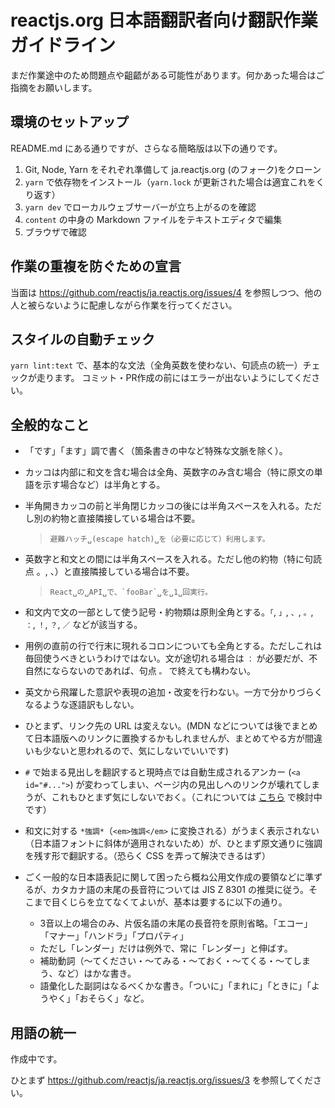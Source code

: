 # reactjs.org 日本語翻訳者向け翻訳作業ガイドライン

まだ作業途中のため問題点や齟齬がある可能性があります。何かあった場合はご指摘をお願いします。

## 環境のセットアップ

README.md にある通りですが、さらなる簡略版は以下の通りです。

1. Git, Node, Yarn をそれぞれ準備して ja.reactjs.org (のフォーク)をクローン
2. `yarn` で依存物をインストール（`yarn.lock` が更新された場合は適宜これをくり返す）
3. `yarn dev` でローカルウェブサーバーが立ち上がるのを確認
4. `content` の中身の Markdown ファイルをテキストエディタで編集
5. ブラウザで確認

## 作業の重複を防ぐための宣言

当面は https://github.com/reactjs/ja.reactjs.org/issues/4 を参照しつつ、他の人と被らないように配慮しながら作業を行ってください。

## スタイルの自動チェック

`yarn lint:text` で、基本的な文法（全角英数を使わない、句読点の統一）チェックが走ります。
コミット・PR作成の前にはエラーが出ないようにしてください。

## 全般的なこと

- 「です」「ます」調で書く（箇条書きの中など特殊な文脈を除く）。
- カッコは内部に和文を含む場合は全角、英数字のみ含む場合（特に原文の単語を示す場合など）は半角とする。
- 半角開きカッコの前と半角閉じカッコの後には半角スペースを入れる。ただし別の約物と直接隣接している場合は不要。
   > ```
   > 避難ハッチ␣(escape hatch)␣を（必要に応じて）利用します。
   > ```

- 英数字と和文との間には半角スペースを入れる。ただし他の約物（特に句読点 。, 、）と直接隣接している場合は不要。

   > ```
   > React␣の␣API␣で、`fooBar`␣を␣1␣回実行。
   > ```

- 和文内で文の一部として使う記号・約物類は原則全角とする。`「`, `」`, `、`, `。`, `：`, `！`, `？`, `／` などが該当する。
- 用例の直前の行で行末に現れるコロンについても全角とする。ただしこれは毎回使うべきというわけではない。文が途切れる場合は `：` が必要だが、不自然にならないのであれば、句点 `。` で終えても構わない。
- 英文から飛躍した意訳や表現の追加・改変を行わない。一方で分かりづらくなるような逐語訳もしない。
- ひとまず、リンク先の URL は変えない。(MDN などについては後でまとめて日本語版へのリンクに置換するかもしれませんが、まとめてやる方が間違いも少ないと思われるので、気にしないでいいです)
- `#` で始まる見出しを翻訳すると現時点では自動生成されるアンカー (`<a id="#...">`) が変わってしまい、ページ内の見出しへのリンクが壊れてしまうが、これもひとまず気にしないでおく。（これについては [こちら](https://github.com/reactjs/reactjs.org/issues/1608) で検討中です）
- 和文に対する `*強調*`（`<em>強調</em>` に変換される）がうまく表示されない（日本語フォントに斜体が適用されないため）が、ひとまず原文通りに強調を残す形で翻訳する。（恐らく CSS を弄って解決できるはず）
- ごく一般的な日本語表記に関して困ったら概ね公用文作成の要領などに準ずるが、カタカナ語の末尾の長音符については JIS Z 8301 の推奨に従う。そこまで目くじらを立てなくてよいが、基本は要するに以下の通り。
  - 3音以上の場合のみ、片仮名語の末尾の長音符を原則省略。「エコー」「マナー」「ハンドラ」「プロパティ」
  - ただし「レンダー」だけは例外で、常に「レンダー」と伸ばす。
  - 補助動詞（～てください・～てみる・～ておく・～てくる・～てしまう、など）はかな書き。
  - 語彙化した副詞はなるべくかな書き。「ついに」「まれに」「ときに」「ようやく」「おそらく」など。

## 用語の統一

作成中です。

ひとまず https://github.com/reactjs/ja.reactjs.org/issues/3 を参照してください。
